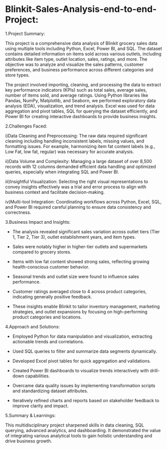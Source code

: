 # Blinkit-Sales-Analysis-end-to-end-Project:

1.Project Summary:

This project is a comprehensive data analysis of Blinkit grocery sales data using multiple tools including Python, Excel, Power BI, and SQL. The dataset contains detailed information on items sold across various outlets, including attributes like item type, outlet location, sales, ratings, and more. The objective was to analyze and visualize the sales patterns, customer preferences, and business performance across different categories and store types.

The project involved importing, cleaning, and processing the data to extract key performance indicators (KPIs) such as total sales, average sales, number of items sold, and average ratings. Using Python libraries like Pandas, NumPy, Matplotlib, and Seaborn, we performed exploratory data analysis (EDA), visualization, and trend analysis. Excel was used for data aggregation and pivot tables, SQL for querying the dataset efficiently, and Power BI for creating interactive dashboards to provide business insights.

2.Challenges Faced:

i)Data Cleaning and Preprocessing: The raw data required significant cleaning including handling inconsistent labels, missing values, and formatting issues. For example, harmonizing item fat content labels (e.g., Low Fat, low fat, regular) was necessary for accurate analysis.

ii)Data Volume and Complexity: Managing a large dataset of over 8,500 records with 12 columns demanded efficient data handling and optimized queries, especially when integrating SQL and Power BI.

iii)Insightful Visualization: Selecting the right visual representations to convey insights effectively was a trial and error process to align with business context and facilitate decision-making.

iv)Multi-tool Integration: Coordinating workflows across Python, Excel, SQL, and Power BI required careful planning to ensure data consistency and correctness.

3.Business Impact and Insights:

- The analysis revealed significant sales variation across outlet tiers (Tier 1, Tier 2, Tier 3), outlet establishment years, and item types.

- Sales were notably higher in higher-tier outlets and supermarkets compared to grocery stores.

- Items with low fat content showed strong sales, reflecting growing health-conscious customer behavior.

- Seasonal trends and outlet size were found to influence sales performance.

- Customer ratings averaged close to 4 across product categories, indicating generally positive feedback.

- These insights enable Blinkit to tailor inventory management, marketing strategies, and outlet expansions by focusing on high-performing product categories and locations.

4.Approach and Solutions:

- Employed Python for data manipulation and visualization, extracting actionable trends and correlations.

- Used SQL queries to filter and summarize data segments dynamically.

- Developed Excel pivot tables for quick aggregation and validations.

- Created Power BI dashboards to visualize trends interactively with drill-down capabilities.

- Overcame data quality issues by implementing transformation scripts and standardizing dataset attributes.

- Iteratively refined charts and reports based on stakeholder feedback to improve clarity and impact.

5.Summary & Learnings:

This multidisciplinary project sharpened skills in data cleaning, SQL querying, advanced analytics, and dashboarding. It demonstrated the value of integrating various analytical tools to gain holistic understanding and drive business growth.
